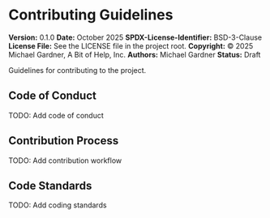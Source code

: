 # Contributing Guidelines

**Version:** 0.1.0
**Date:** October 2025
**SPDX-License-Identifier:** BSD-3-Clause
**License File:** See the LICENSE file in the project root.
**Copyright:** © 2025 Michael Gardner, A Bit of Help, Inc.
**Authors:** Michael Gardner
**Status:** Draft

Guidelines for contributing to the project.

## Code of Conduct

TODO: Add code of conduct

## Contribution Process

TODO: Add contribution workflow

## Code Standards

TODO: Add coding standards
